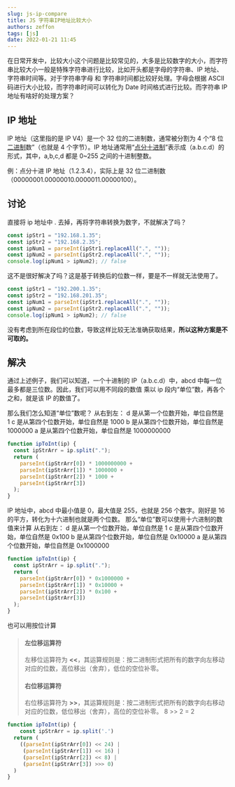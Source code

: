 ```yaml
---
slug: js-ip-compare
title: JS 字符串IP地址比较大小
authors: zeffon
tags: [js]
date: 2022-01-21 11:45
---
```


在日常开发中，比较大小这个问题是比较常见的，大多是比较数字的大小，而字符串比较大小一般是特殊字符串进行比较，比如开头都是字母的字符串、IP 地址、字符串时间等。对于字符串字母 和 字符串时间都比较好处理。字母会根据 ASCII 码进行大小比较，而字符串时间可以转化为 Date 时间格式进行比较。而字符串 IP 地址有啥好的处理方案？

<!--truncate-->

## IP 地址

IP 地址（这里指的是 IP V4）是一个 32 位的二进制数，通常被分割为 4 个“8 位[二进制](http://baike.baidu.com/view/18536.htm)数”（也就是 4 个字节）。IP 地址通常用“[点分十进制](http://baike.baidu.com/view/828066.htm)”表示成（a.b.c.d）的形式，其中，a,b,c,d 都是 0~255 之间的十进制整数。

例：点分十进 IP 地址（1.2.3.4），实际上是 32 位二进制数（00000001.00000010.0000011.00000100）。

## 讨论

直接将 ip 地址中 . 去掉，再将字符串转换为数字，不就解决了吗？

```javascript
const ipStr1 = "192.168.1.35";
const ipStr2 = "192.168.2.35";
const ipNum1 = parseInt(ipStr1.replaceAll(".", ""));
const ipNum2 = parseInt(ipStr2.replaceAll(".", ""));
console.log(ipNum1 > ipNum2); // false
```

这不是很好解决了吗？这是基于转换后的位数一样，要是不一样就无法使用了。

```javascript
const ipStr1 = "192.200.1.35";
const ipStr2 = "192.168.201.35";
const ipNum1 = parseInt(ipStr1.replaceAll(".", ""));
const ipNum2 = parseInt(ipStr2.replaceAll(".", ""));
console.log(ipNum1 > ipNum2); // false
```

没有考虑到所在段位的位数，导致这样比较无法准确获取结果，**所以这种方案是不可取的。**

## 解决

通过上述例子，我们可以知道，一个十进制的 IP（a.b.c.d）中，abcd 中每一位最多都是三位数。因此，我们可以用不同段的数值 乘以 ip 段内“单位”数，再各个之和，就是该 IP 的数值了。

那么我们怎么知道“单位”数呢？
从右到左：
d 是从第一个位数开始，单位自然是 1
c 是从第四个位数开始，单位自然是 1000
b 是从第四个位数开始，单位自然是 1000000
a 是从第四个位数开始，单位自然是 1000000000

```typescript
function ipToInt(ip) {
  const ipStrArr = ip.split(".");
  return (
    parseInt(ipStrArr[0]) * 1000000000 +
    parseInt(ipStrArr[1]) * 1000000 +
    parseInt(ipStrArr[2]) * 1000 +
    parseInt(ipStrArr[3])
  );
}
```

IP 地址中，abcd 中最小值是 0，最大值是 255，也就是 256 个数字。刚好是 16 的平方，转化为十六进制也就是两个位数。
那么“单位”数可以使用十六进制的数值来计算
从右到左：
d 是从第一个位数开始，单位自然是 1
c 是从第四个位数开始，单位自然是 0x100
b 是从第四个位数开始，单位自然是 0x10000
a 是从第四个位数开始，单位自然是 0x1000000

```typescript
function ipToInt(ip) {
  const ipStrArr = ip.split(".");
  return (
    parseInt(ipStrArr[0]) * 0x1000000 +
    parseInt(ipStrArr[1]) * 0x10000 +
    parseInt(ipStrArr[2]) * 0x100 +
    parseInt(ipStrArr[3])
  );
}
```

也可以用按位计算

> #### 左位移运算符
>
> 左移位运算符为 **<<**，其运算规则是：按二进制形式把所有的数字向左移动对应的位数，高位移出（舍弃），低位的空位补零。
>
> #### 右位移运算符
>
> 右位移运算符为 **>>**，其运算规则是：按二进制形式把所有的数字向右移动对应的位数，低位移出（舍弃），高位的空位补零。
> 8 >> 2 = 2

```typescript
function ipToInt(ip) {
	const ipStrArr = ip.split('.')
  return (
  	((parseInt(ipStrArr[0]) << 24) |
     (parseInt(ipStrArr[1]) << 16) |
     (parseInt(ipStrArr[2]) << 8) |
     (parseInt(ipStrArr[3]) >>> 0)
  )
}
```
